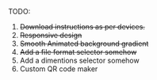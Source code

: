 TODO:

1. ~~Download instructions as per devices.~~
1. ~~Responsive design~~
1. ~~Smooth Animated background gradient~~
1. ~~Add a file format selector somehow~~
1. Add a dimentions selector somehow
1. Custom QR code maker